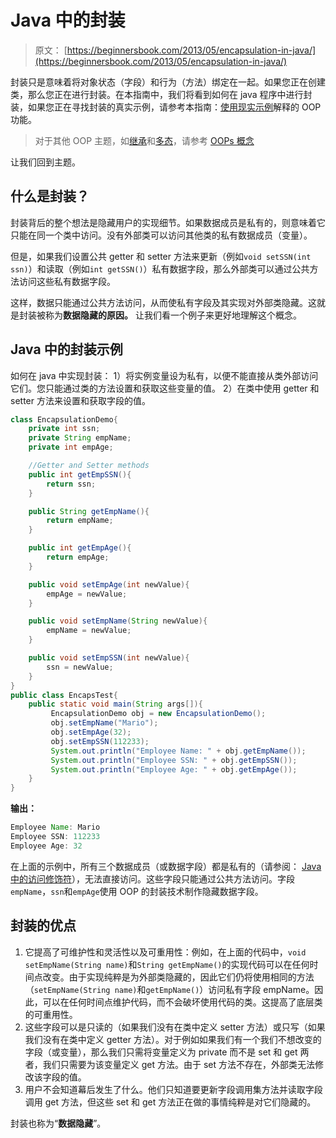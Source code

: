 # Java 中的封装

> 原文： [https://beginnersbook.com/2013/05/encapsulation-in-java/](https://beginnersbook.com/2013/05/encapsulation-in-java/)

封装只是意味着将对象状态（字段）和行为（方法）绑定在一起。如果您正在创建类，那么您正在进行封装。在本指南中，我们将看到如何在 java 程序中进行封装，如果您正在寻找封装的真实示例，请参考本指南：[使用现实示例](https://beginnersbook.com/2013/03/oops-in-java-encapsulation-inheritance-polymorphism-abstraction/)解释的 OOP 功能。

> 对于其他 OOP 主题，如[继承](https://beginnersbook.com/2013/03/inheritance-in-java/)和[多态](https://beginnersbook.com/2013/03/polymorphism-in-java/)，请参考 [OOPs 概念](https://beginnersbook.com/2013/04/oops-concepts/)

让我们回到主题。

## 什么是封装？

封装背后的整个想法是隐藏用户的实现细节。如果数据成员是私有的，则意味着它只能在同一个类中访问。没有外部类可以访问其他类的私有数据成员（变量）。

但是，如果我们设置公共 getter 和 setter 方法来更新（例如`void setSSN(int ssn)`）和读取（例如`int getSSN()`）私有数据字段，那么外部类可以通过公共方法访问这些私有数据字段。

这样，数据只能通过公共方法访问，从而使私有字段及其实现对外部类隐藏。这就是封装被称为**数据隐藏的原因。** 让我们看一个例子来更好地理解这个概念。

## Java 中的封装示例

如何在 java 中实现封装：
1）将实例变量设为私有，以便不能直接从类外部访问它们。您只能通过类的方法设置和获取这些变量的值。
2）在类中使用 getter 和 setter 方法来设置和获取字段的值。

```java
class EncapsulationDemo{
    private int ssn;
    private String empName;
    private int empAge;

    //Getter and Setter methods
    public int getEmpSSN(){
        return ssn;
    }

    public String getEmpName(){
        return empName;
    }

    public int getEmpAge(){
        return empAge;
    }

    public void setEmpAge(int newValue){
        empAge = newValue;
    }

    public void setEmpName(String newValue){
        empName = newValue;
    }

    public void setEmpSSN(int newValue){
        ssn = newValue;
    }
}
public class EncapsTest{
    public static void main(String args[]){
         EncapsulationDemo obj = new EncapsulationDemo();
         obj.setEmpName("Mario");
         obj.setEmpAge(32);
         obj.setEmpSSN(112233);
         System.out.println("Employee Name: " + obj.getEmpName());
         System.out.println("Employee SSN: " + obj.getEmpSSN());
         System.out.println("Employee Age: " + obj.getEmpAge());
    } 
}
```

**输出：**

```java
Employee Name: Mario
Employee SSN: 112233
Employee Age: 32
```

在上面的示例中，所有三个数据成员（或数据字段）都是私有的（请参阅： [Java 中的访问修饰符](https://beginnersbook.com/2013/05/java-access-modifiers/)），无法直接访问。这些字段只能通过公共方法访问。字段`empName`，`ssn`和`empAge`使用 OOP 的封装技术制作隐藏数据字段。

## 封装的优点

1.  它提高了可维护性和灵活性以及可重用性：例如，在上面的代码中，`void setEmpName(String name)`和`String getEmpName()`的实现代码可以在任何时间点改变。由于实现纯粹是为外部类隐藏的，因此它们仍将使用相同的方法（`setEmpName(String name)`和`getEmpName()`）访问私有字段 empName。因此，可以在任何时间点维护代码，而不会破坏使用代码的类。这提高了底层类的可重用性。
2.  这些字段可以是只读的（如果我们没有在类中定义 setter 方法）或只写（如果我们没有在类中定义 getter 方法）。对于例如如果我们有一个我们不想改变的字段（或变量），那么我们只需将变量定义为 private 而不是 set 和 get 两者，我们只需要为该变量定义 get 方法。由于 set 方法不存在，外部类无法修改该字段的值。
3.  用户不会知道幕后发生了什么。他们只知道要更新字段调用集方法并读取字段调用 get 方法，但这些 set 和 get 方法正在做的事情纯粹是对它们隐藏的。

封装也称为“**数据隐藏**”。